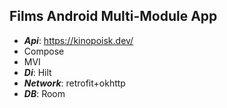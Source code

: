 ## Films Android Multi-Module App
- ***Api***: https://kinopoisk.dev/
- Compose
- MVI
- ***Di***: Hilt
- ***Network***: retrofit+okhttp
- ***DB***: Room
